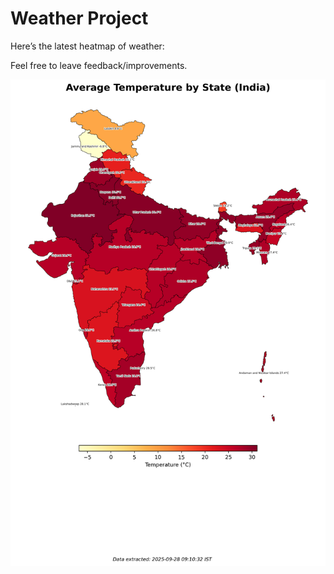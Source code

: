# Weather Project

Here’s the latest heatmap of weather:

Feel free to leave feedback/improvements.

![India Heatmap](docs/assets/india_heatmap.png?v=D8AE32)
